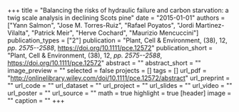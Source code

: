 +++
title = "Balancing the risks of hydraulic failure and carbon starvation: a twig scale analysis in declining Scots pine"
date = "2015-01-01"
authors = ["Yann Salmon", "Jose M. Torres-Ruiz", "Rafael Poyatos", "Jordi Martinez-Vilalta", "Patrick Meir", "Herve Cochard", "Maurizio Mencuccini"]
publication_types = ["2"]
publication = "Plant, Cell & Environment, (38), 12, _pp. 2575--2588_, https://doi.org/10.1111/pce.12572"
publication_short = "Plant, Cell & Environment, (38), 12, _pp. 2575--2588_, https://doi.org/10.1111/pce.12572"
abstract = ""
abstract_short = ""
image_preview = ""
selected = false
projects = []
tags = []
url_pdf = "http://onlinelibrary.wiley.com/doi/10.1111/pce.12572/abstract"
url_preprint = ""
url_code = ""
url_dataset = ""
url_project = ""
url_slides = ""
url_video = ""
url_poster = ""
url_source = ""
math = true
highlight = true
[header]
image = ""
caption = ""
+++

